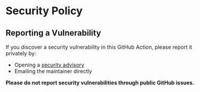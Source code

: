 # Security Policy

## Reporting a Vulnerability

If you discover a security vulnerability in this GitHub Action, please report it privately by:

- Opening a [security advisory](https://github.com/danielnsilva/semanticscholar/security/advisories/new)
- Emailing the maintainer directly

**Please do not report security vulnerabilities through public GitHub issues.**
